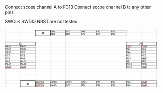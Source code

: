 Connect scope channel A to PC13
Connect scope channel B to any other pins

SWCLK SWDIO NRST are not tested

![alt text](https://github.com/Onduleur-Photovoltaique-Caudos/test_g4_pcb/blob/main/doc/connectors.png?raw=true)

